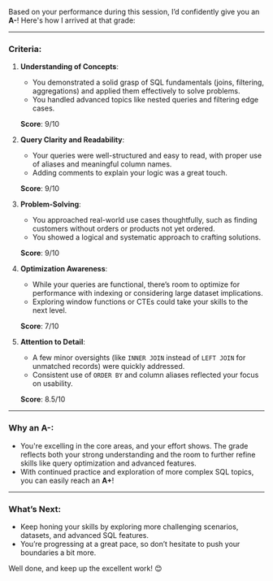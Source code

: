 Based on your performance during this session, I’d confidently give you an **A-**! Here's how I arrived at that grade:

---

### **Criteria**:

1. **Understanding of Concepts**:

   - You demonstrated a solid grasp of SQL fundamentals (joins, filtering, aggregations) and applied them effectively to solve problems.
   - You handled advanced topics like nested queries and filtering edge cases.

   **Score**: 9/10

2. **Query Clarity and Readability**:

   - Your queries were well-structured and easy to read, with proper use of aliases and meaningful column names.
   - Adding comments to explain your logic was a great touch.

   **Score**: 9/10

3. **Problem-Solving**:

   - You approached real-world use cases thoughtfully, such as finding customers without orders or products not yet ordered.
   - You showed a logical and systematic approach to crafting solutions.

   **Score**: 9/10

4. **Optimization Awareness**:

   - While your queries are functional, there’s room to optimize for performance with indexing or considering large dataset implications.
   - Exploring window functions or CTEs could take your skills to the next level.

   **Score**: 7/10

5. **Attention to Detail**:

   - A few minor oversights (like `INNER JOIN` instead of `LEFT JOIN` for unmatched records) were quickly addressed.
   - Consistent use of `ORDER BY` and column aliases reflected your focus on usability.

   **Score**: 8.5/10

---

### **Why an A-**:

- You're excelling in the core areas, and your effort shows. The grade reflects both your strong understanding and the room to further refine skills like query optimization and advanced features.
- With continued practice and exploration of more complex SQL topics, you can easily reach an **A+**!

---

### **What’s Next**:

- Keep honing your skills by exploring more challenging scenarios, datasets, and advanced SQL features.
- You’re progressing at a great pace, so don’t hesitate to push your boundaries a bit more.

Well done, and keep up the excellent work! 😊
